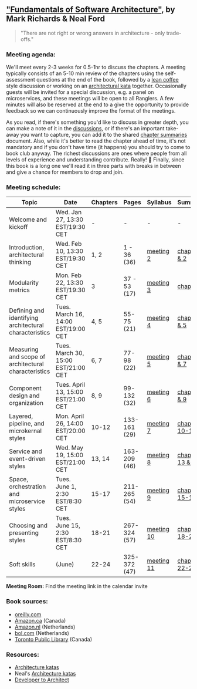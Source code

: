 ## ["Fundamentals of Software Architecture"](https://www.oreilly.com/library/view/fundamentals-of-software/9781492043447/), by Mark Richards & Neal Ford

> "There are not right or wrong answers in architecture - only trade-offs."

### Meeting agenda:

We'll meet every 2-3 weeks for 0.5-1hr to discuss the chapters. A meeting typically consists of an 5-10 min review of the chapters using the self-assessment questions at the end of the book, followed by a [lean coffee](http://agilecoffee.com/leancoffee/) style discussion or working on an [architectural kata](http://fundamentalsofsoftwarearchitecture.com/katas/) together. Occasionally guests will be invited for a special discussion, e.g. a panel on microservices, and these meetings will be open to all Ranglers. A few minutes will also be reserved at the end to a give the opportunity to provide feedback so we can continuously improve the format of the meetings.

As you read, if there's something you'd like to discuss in greater depth, you can make a note of it in the [discussions](https://github.com/melaniebrgr/bookclub-fundamentals-software-architecture/discussions), or if there's an important take-away you want to capture, you can add it to the shared [chapter summaries](https://github.com/melaniebrgr/bookclub-fundamentals-software-architecture/tree/main/summaries) document. Also, while it's better to read the chapter ahead of time, it's not mandatory and if you don't have time (it happens) you should try to come to book club anyway. The richest discussions are ones where people from all levels of experience and understanding contribute. Really! 🙂 Finally, since this book is a long one we'll read it in three parts with breaks in between and give a chance for members to drop and join.

### Meeting schedule:

| Topic | Date | Chapters | Pages | Syllabus | Summary |
| ----- | ---- | -------- | ----- | -------- | ------- |
| Welcome and kickoff | Wed. Jan 27, 13:30 EST/19:30 CET | - | - | - | - |
| Introduction, architectural thinking | Wed. Feb 10, 13:30 EST/19:30 CET | 1, 2 | 1 - 36 (36) | [meeting 2](./syllabus.md#meeting-2) | [chapter 1 & 2](./summaries/chapter1.md) |
| Modularity metrics | Mon. Feb 22, 13:30 EST/19:30 CET | 3 | 37 - 53 (17) | [meeting 3](./syllabus.md#meeting-3) | [chapter 3](./summaries/chapter3.md) |
| Defining and identifying architectural characteristics | Tues. March 16, 14:00 EST/19:00 CET | 4, 5 | 55-75 (21) | [meeting 4](./syllabus.md#meeting-4) | [chapter 4 & 5](./summaries/chapter4.md) |
| Measuring and scope of architectural characteristics | Tues. March 30, 15:00 EST/21:00 CET | 6, 7 | 77-98 (22) | [meeting 5](./syllabus.md#meeting-5) | [chapter 6 & 7](./summaries/chapter6.md) |
| Component design and organization | Tues. April 13, 15:00 EST/21:00 CET | 8, 9 | 99-132 (32) | [meeting 6](./syllabus.md#meeting-6) | [chapter 8 & 9](./summaries/chapter8.md) |
| Layered, pipeline, and microkernal styles | Mon. April 26, 14:00 EST/20:00 CET | 10-12 | 133-161 (29) | [meeting 7](./syllabus.md#meeting-7) | [chapter 10-12](./summaries/chapter10.md) |
| Service and event-driven styles | Wed. May 19, 15:00 EST/21:00 CET | 13, 14 | 163-209 (46) | [meeting 8](./syllabus.md#meeting-8) | [chapter 13 & 14](./summaries/chapter13.md) |
| Space, orchestration and microservice styles | Tues. June 1, 2:30 EST/8:30 CET | 15-17 | 211-265 (54) | [meeting 9](./syllabus.md#meeting-9) | [chapter 15-17](./summaries/chapter15.md) |
| Choosing and presenting styles | Tues. June 15, 2:30 EST/8:30 CET | 18-21 | 267-324 (57) | [meeting 10](./syllabus.md#meeting-10) | [chapter 18-21](./summaries/chapter18.md) |
| Soft skills | (June) | 22-24 | 325-372 (47) | [meeting 11](./syllabus.md#meeting-11) | [chapter 22-24](./summaries/chapter22.md) |

**Meeting Room:** Find the meeting link in the calendar invite


### Book sources:

- [oreilly.com](https://shop.aer.io/oreilly/p/fundamentals-of-software/9781492043454-9149)
- [Amazon.ca](https://www.amazon.ca/Fundamentals-Software-Architecture-Comprehensive-Characteristics/dp/1492043451/ref=sr_1_1?crid=2U88GYSALIFTY&dchild=1&keywords=fundamentals+of+software+architecture+an+engineering+approach&qid=1610570676&sprefix=fundamentals+of+software+%2Caps%2C233&sr=8-1) (Canada)
- [Amazon.nl](https://www.amazon.nl/Fundamentals-Software-Architecture-Comprehensive-Characteristics/dp/1492043451/ref=sr_1_1?__mk_nl_NL=%C3%85M%C3%85%C5%BD%C3%95%C3%91&dchild=1&keywords=Fundamentals+of+Software+Architecture&qid=1610570710&sr=8-1) (Netherlands)
- [bol.com](https://www.bol.com/nl/s/?searchtext=Fundamentals+of+Software+Architecture) (Netherlands)
- [Toronto Public Library](https://www.torontopubliclibrary.ca/detail.jsp?Entt=RDMEDB0099&R=EDB0099) (Canada)

### Resources:

- [Architecture katas](http://fundamentalsofsoftwarearchitecture.com/katas/)
- Neal's [Architecture katas](http://nealford.com/katas/)
- [Developer to Architect](https://developertoarchitect.com/)
